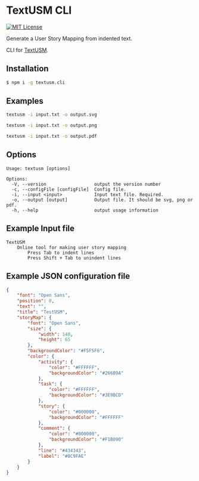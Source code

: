 # TextUSM CLI

[![MIT License](http://img.shields.io/badge/license-MIT-blue.svg?style=flat)](LICENSE)

Generate a User Story Mapping from indented text.

CLI for [TextUSM](./README.md).

## Installation

```sh
$ npm i -g textusm.cli
```

## Examples

```sh
textusm -i input.txt -o output.svg
```

```sh
textusm -i input.txt -o output.png
```

```sh
textusm -i input.txt -o output.pdf
```

## Options

```
Usage: textusm [options]

Options:
  -V, --version                  output the version number
  -c, --configFile [configFile]  Config file.
  -i, --input <input>            Input text file. Required.
  -o, --output [output]          Output file. It should be svg, png or pdf.
  -h, --help                     output usage information
```

## Example Input file

```
TextUSM
    Online tool for making user story mapping
        Press Tab to indent lines
        Press Shift + Tab to unindent lines
```

## Example JSON configuration file

```json
{
    "font": "Open Sans",
    "position": 0,
    "text": "",
    "title": "TestUSM",
    "storyMap": {
        "font": "Open Sans",
        "size": {
            "width": 140,
            "height": 65
        },
        "backgroundColor": "#F5F5F6",
        "color": {
            "activity": {
                "color": "#FFFFFF",
                "backgroundColor": "#266B9A"
            },
            "task": {
                "color": "#FFFFFF",
                "backgroundColor": "#3E9BCD"
            },
            "story": {
                "color": "#000000",
                "backgroundColor": "#FFFFFF"
            },
            "comment": {
                "color": "#000000",
                "backgroundColor": "#F1B090"
            },
            "line": "#434343",
            "label": "#8C9FAE"
        }
    }
}
```
